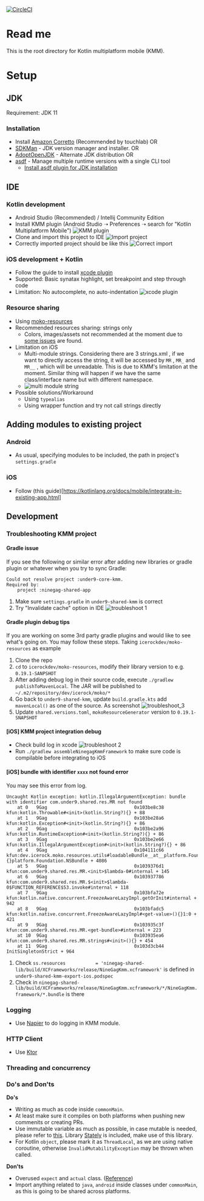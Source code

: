 [![CircleCI](https://dl.circleci.com/status-badge/img/gh/9gag/under9-shared-kmm/tree/development.svg?style=svg)](https://dl.circleci.com/status-badge/redirect/gh/9gag/under9-shared-kmm/tree/development)

# Read me

This is the root directory for Kotlin multiplatform mobile (KMM).

# Setup

## JDK

Requirement: JDK 11

### Installation

- Install [Amazon Corretto](https://docs.aws.amazon.com/corretto/latest/corretto-8-ug/macos-install.html) (Recommended by touchlab) OR
- [SDKMan](https://sdkman.io/) - JDK version manager and installer. OR
- [AdoptOpenJDK](https://adoptopenjdk.net/) - Alternate JDK distribution OR
- [asdf](https://asdf-vm.com/guide/getting-started.html#_1-install-dependencies) - Manage multiple runtime versions with a single CLI tool
  - [Install asdf plugin for JDK installation](https://github.com/halcyon/asdf-java)

## IDE

### Kotlin development

- Android Studio (Recommended) / Intellij Community Edition
- Install KMM plugin (Android Studio ➝ Preferences ➝ search for "Kotlin Multiplatform Mobile")
![KMM plugin](docs/ide_setup1.png)
- Clone and import this project to IDE
![Import project](docs/ide_setup2.png)
- Correctly imported project should be like this
![Correct import](docs/ide_setup3.jpg)

### iOS development + Kotlin

- Follow the guide to install [xcode plugin](https://github.com/touchlab/xcode-kotlin)
- Supported: Basic synatax highlight, set breakpoint and step through code
- Limitation: No autocomplete, no auto-indentation
![xcode plugin](docs/xcodeplugin_1.png)

### Resource sharing

- Using [moko-resources](https://github.com/icerockdev/moko-resources)
- Recommended resources sharing: strings only
  - Colors, images/assets not recommended at the moment due to [some issues](https://app.clickup.com/t/24b8t2z) are found.
- Limitation on iOS
  - Multi-module strings. Considering there are 3 strings.xml , if we want to directly access the string, it will be accessed by `MR` , `MR_` and `MR__` , which will be unreadable. This is due to KMM's limitation at the moment. Similar thing will happen if we have the same class/interface name but with different namespace.
  - ![multi module string](docs/multimodule_strings_1.png)
- Possible solutions/Workaround
  - Using `typealias`
  - Using wrapper function and try not call strings directly

## Adding modules to existing project

### Android

- As usual, specifying modules to be included, the path in project's `settings.gradle`

### iOS

- Follow (this guide)[https://kotlinlang.org/docs/mobile/integrate-in-existing-app.html]

## Development

### Troubleshooting KMM project

#### Gradle issue

If you see the following or similar error after adding new libraries or gradle plugin or whatever when you try to sync Gradle:

```text
Could not resolve project :under9-core-kmm.
Required by:
    project :ninegag-shared-app
```

1. Make sure `settings.gradle` in `under9-shared-kmm` is correct
2. Try "Invalidate cache" option in IDE
![troubleshoot 1](docs/troubleshoot_1.png)
   
#### Gradle plugin debug tips

If you are working on some 3rd party gradle plugins and would like to see what's going on. You may follow these steps. Taking `icerockdev/moko-resources` as example
1. Clone the repo
2. `cd` to `icerockdev/moko-resources`, modify their library version to e.g. `0.19.1-SANPSHOT`
3. After adding debug log in their source code, execute `./gradlew publishToMavenLocal`. The JAR will be published to `~/.m2/repository/dev/icerock/moko/*`
4. Go back to `under9-shared-kmm`, update `build.gradle.kts` add `mavenLocal()` as one of the source. As screenshot
![troubleshoot_3](docs/troubleshoot_3.png)
5. Update `shared.versions.toml`, `mokoResourceGenerator` version to `0.19.1-SNAPSHOT`

#### \[iOS\] KMM project integration debug

- Check build log in xcode
![troubleshoot 2](docs/troubleshoot_2.png)
- Run `./gradlew assembleNinegagKmmFramework` to make sure code is compilable before integrating to iOS

#### \[iOS\] bundle with identifier `xxxx` not found error

You may see this error from log.

```text
Uncaught Kotlin exception: kotlin.IllegalArgumentException: bundle with identifier com.under9.shared.res.MR not found
    at 0   9Gag                                0x103be8c38        kfun:kotlin.Throwable#<init>(kotlin.String?){} + 88 
    at 1   9Gag                                0x103be28a6        kfun:kotlin.Exception#<init>(kotlin.String?){} + 86 
    at 2   9Gag                                0x103be2a96        kfun:kotlin.RuntimeException#<init>(kotlin.String?){} + 86 
    at 3   9Gag                                0x103be2e66        kfun:kotlin.IllegalArgumentException#<init>(kotlin.String?){} + 86 
    at 4   9Gag                                0x104111c66        kfun:dev.icerock.moko.resources.utils#loadableBundle__at__platform.Foundation.NSBundle.Companion(kotlin.String){}platform.Foundation.NSBundle + 4086 
    at 5   9Gag                                0x1039376d1        kfun:com.under9.shared.res.MR.<init>$lambda-0#internal + 145 
    at 6   9Gag                                0x103937786        kfun:com.under9.shared.res.MR.$<init>$lambda-0$FUNCTION_REFERENCE$53.invoke#internal + 118 
    at 7   9Gag                                0x103bfa72e        kfun:kotlin.native.concurrent.FreezeAwareLazyImpl.getOrInit#internal + 942 
    at 8   9Gag                                0x103bfadc5        kfun:kotlin.native.concurrent.FreezeAwareLazyImpl#<get-value>(){}1:0 + 421 
    at 9   9Gag                                0x103935c3f        kfun:com.under9.shared.res.MR.<get-bundle>#internal + 223 
    at 10  9Gag                                0x103935ea6        kfun:com.under9.shared.res.MR.strings#<init>(){} + 454 
    at 11  9Gag                                0x103d3cb44        InitSingletonStrict + 964 
```

1. Check `ss.resources           = 'ninegag-shared-lib/build/XCFrameworks/release/NineGagKmm.xcframework'` is defined in `under9-shared-kmm-export-ios.podspec`
2. Check in `ninegag-shared-lib/build/XCFrameworks/release/NineGagKmm.xcframework/*/NineGagKmm.framework/*.bundle` is there

### Logging

- Use [Napier](https://github.com/AAkira/Napier) to do logging in KMM module.

### HTTP Client

- Use [Ktor](https://kotlinlang.org/docs/mobile/use-ktor-for-networking.html)

### Threading and concurrency

### Do's and Don'ts

**Do's**

- Writing as much as code inside `commonMain`.
- At least make sure it compiles on both platforms when pushing new commenits or creating PRs.
- Use immutable variable as much as possible, in case mutable is needed, please refer to [this](https://kotlinlang.org/docs/mobile/concurrency-overview.html). Library [Stately](https://github.com/touchlab/Stately) is included, make use of this library.
- For Kotlin `object`, please mark it as `ThreadLocal`, as we are using native coroutine, otherwise `InvalidMutabilityException` may be thrown when called.

**Don'ts**

- Overused `expect` and `actual` class. ([Reference](https://kotlinlang.org/docs/mpp-connect-to-apis.html))
- Import anything related to `java`, `android` inside classes under `commonMain`, as this is going to be shared across platforms.

